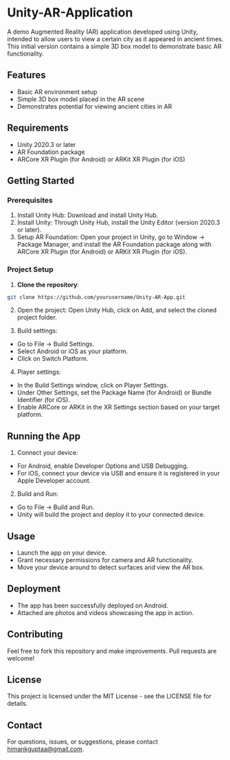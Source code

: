 # Unity-AR-Application

A demo Augmented Reality (AR) application developed using Unity, intended to allow users to view a certain city as it appeared in ancient times. This initial version contains a simple 3D box model to demonstrate basic AR functionality.

## Features
- Basic AR environment setup
- Simple 3D box model placed in the AR scene
- Demonstrates potential for viewing ancient cities in AR

## Requirements
- Unity 2020.3 or later
- AR Foundation package
- ARCore XR Plugin (for Android) or ARKit XR Plugin (for iOS)

## Getting Started
### Prerequisites
1. Install Unity Hub: Download and install Unity Hub.
2. Install Unity: Through Unity Hub, install the Unity Editor (version 2020.3 or later).
3. Setup AR Foundation: Open your project in Unity, go to Window -> Package Manager, and install the AR Foundation package along with ARCore XR Plugin (for Android) or ARKit XR Plugin (for iOS).

### Project Setup
1. **Clone the repository**:
```bash
git clone https://github.com/yourusername/Unity-AR-App.git
```

2. Open the project: Open Unity Hub, click on Add, and select the cloned project folder.

3. Build settings:
- Go to File -> Build Settings.
- Select Android or iOS as your platform.
- Click on Switch Platform.

4. Player settings:

- In the Build Settings window, click on Player Settings.
- Under Other Settings, set the Package Name (for Android) or Bundle Identifier (for iOS).
- Enable ARCore or ARKit in the XR Settings section based on your target platform.

## Running the App
1. Connect your device:
- For Android, enable Developer Options and USB Debugging.
- For iOS, connect your device via USB and ensure it is registered in your Apple Developer account.

2. Build and Run:
- Go to File -> Build and Run.
- Unity will build the project and deploy it to your connected device.

## Usage
- Launch the app on your device.
- Grant necessary permissions for camera and AR functionality.
- Move your device around to detect surfaces and view the AR box.

## Deployment
- The app has been successfully deployed on Android.
- Attached are photos and videos showcasing the app in action.

## Contributing
Feel free to fork this repository and make improvements. Pull requests are welcome!

## License
This project is licensed under the MIT License - see the LICENSE file for details.

## Contact
For questions, issues, or suggestions, please contact himankguptaa@gmail.com.
